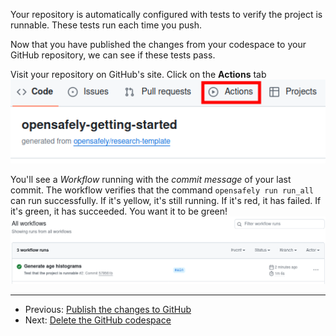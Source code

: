 Your repository is automatically configured with tests to verify the project is runnable.
These tests run each time you push.

Now that you have published the changes from your codespace to your GitHub repository,
we can see if these tests pass.

Visit your repository on GitHub's site. Click on the **Actions** tab
![The GitHub Actions tab in a repository.](../../../images/getting-started-github-actions-tab.png)

You'll see a *Workflow* running with the *commit message* of your last
commit. The workflow verifies that the command `opensafely run run_all` can
run successfully. If it's yellow, it's still running. If it's red, it
has failed. If it's green, it has succeeded. You want it to be green!
![The GitHub Actions tab showing a successful workflow.](../../../images/getting-started-github-actions-workflow-success.png)

---

* Previous: [Publish the changes to GitHub](../publish-the-changes-to-github/index.md)
* Next: [Delete the GitHub codespace](../delete-the-github-codespace/index.md)
